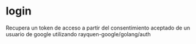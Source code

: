# login

Recupera un token de acceso a partir del consentimiento aceptado de un usuario de google utilizando rayquen-google/golang/auth